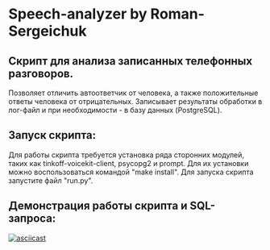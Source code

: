 # Speech-analyzer by Roman-Sergeichuk

## Скрипт для анализа записанных телефонных разговоров.
Позволяет отличить автоответчик от человека, а также положительные ответы человека от отрицательных.
Записывает результаты обработки в лог-файл и при необходимости - в базу данных (PostgreSQL). 
## Запуск скрипта:
Для работы скрипта требуется установка ряда сторонних модулей, таких как tinkoff-voicekit-client, psycopg2 и prompt. Для их установки можно воспользоваться командой "make install".
Для запуска скрипта запустите файл "run.py".
## Демонстрация работы скрипта и SQL-запроса:
[![asciicast](https://asciinema.org/a/QUZzCel8frq8iGmecO3OF7YYs.svg)](https://asciinema.org/a/QUZzCel8frq8iGmecO3OF7YYs)
